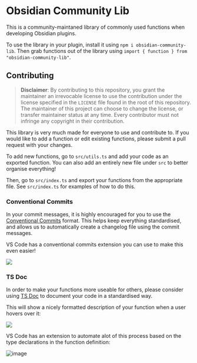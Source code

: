 # Obsidian Community Lib

This is a community-maintaned library of commonly used functions when developing Obsidian plugins.

To use the library in your plugin, install it using `npm i obsidian-community-lib`.
Then grab functions out of the library using `import { function } from "obsidian-community-lib"`.

## Contributing

> **Disclaimer**: By contributing to this repository, you grant the maintainer an irrevocable license to use the contribution under the license specified in the `LICENSE` file found in the root of this repository.
> The maintainer of this project can choose to change the license, or transfer maintainer status at any time.
> Every contributor must not infringe any copyright in their contribution.

This library is very much made for everyone to use and contribute to. If you would like to add a function or edit existing functions, please submit a pull request with your changes.

To add new functions, go to `src/utils.ts` and add your code as an exported function.
You can also add an entirely new file under `src` to better organise everything!

Then, go to `src/index.ts` and export your functions from the appropriate file. See `src/index.ts` for examples of how to do this.

### Conventional Commits

In your commit messages, it is highly encouraged for you to use the [Conventional Commits](https://www.conventionalcommits.org/en/v1.0.0/) format. This helps keep everything standardised, and allows us to automatically create a changelog file using the commit messages.

VS Code has a conventional commits extension you can use to make this even easier!

![](https://i.imgur.com/9TXVdwA.png)

### TS Doc

In order to make your functions more useable for others, please consider using [TS Doc](https://tsdoc.org) to document your code in a standardised way.

This will show a nicely formatted description of your function when a user hovers over it:

![](https://i.imgur.com/VOPAybr.png)

VS Code has an extension to automate alot of this process based on the type declarations in the function definition:

![image](https://user-images.githubusercontent.com/70717676/138588097-9c4601f7-234d-409d-8cf1-d49722ebe47d.png)

